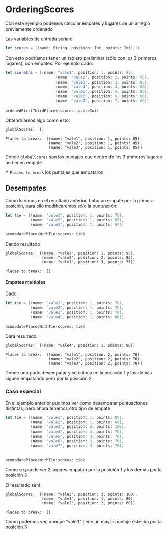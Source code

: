 # OrderingScores

Con este ejemplo podemos calcular empates y lugares de un arreglo previamente ordenado 

Las variables de entrada serían: 

```swift
let scores = [(name: String, position: Int, points: Int)]()
```

Con esto podríamos tener un tablero preliminar (sólo con los 3 primeros lugares), con empates. Por ejemplo dado:

```swift
let scoreIni = [(name: "vale1", position: 1, points: 85),
                      (name: "vale2", position: 2, points: 85),
                      (name: "vale3", position: 3, points: 85),
                      (name: "vale4", position: 4, points: 80),
                      (name: "vale5", position: 5, points: 80),
                      (name: "vale6", position: 6, points: 80),
                      (name: "vale7", position: 7, points: 80)]
                      
ordenedFirstThirdPlaces(scores: scoreIni)                      
```

Obtendríamos algo como esto:

```
globalScores:  []

Places to break:  [(name: "vale1", position: 1, points: 85), 
                   (name: "vale2", position: 1, points: 85),
                   (name: "vale3", position: 1, points: 85)]
```

Donde `globalScores` son los puntajes que dentro de los 3 primeros lugares no tienen empate

Y `Places to break` los puntajes que empataron

## Desempates

Como lo vimos en el resultado anterior, hubo un empate por la primera posición, para ello modificaremos *sólo* la puntuación:

```swift
let tie = [(name: "vale1", position: 1, points: 75), 
           (name: "vale2", position: 1, points: 85),
           (name: "vale3", position: 1, points: 95)]
           
acomodatePlacesWithTie(scores: tie)
```

Dando resultado
```
globalScores:  [(name: "vale3", position: 1, points: 95),
                (name: "vale2", position: 2, points: 85),
                (name: "vale1", position: 3, points: 75)]

Places to break:  []
```

#### Empates multiples

Dado:
```swift
let tie = [(name: "vale1", position: 1, points: 70),
           (name: "vale2", position: 1, points: 70),
           (name: "vale3", position: 1, points: 70),
           (name: "vale4", position: 1, points: 80)]
           
acomodatePlacesWithTie(scores: tie)
```

Dará resultado:
```
globalScores:  [(name: "vale4", position: 1, points: 80)]

Places to break:  [(name: "vale1", position: 2, points: 70), 
                   (name: "vale2", position: 2, points: 70), 
                   (name: "vale3", position: 2, points: 70)]
```

Dónde uno pudo desempatar y se coloca en la posición 1 y los demás siguen empatando pero por la posición 2

### Caso especial

En el ejemplo anterior pudimos ver como desempatar puntuaciones distintas, pero ahora tenemos otro tipo de empate

```swift
let tie = [(name: "vale1", position: 1, points: 80),
           (name: "vale2", position: 1, points: 60),
           (name: "vale3", position: 3, points: 100),
           (name: "vale4", position: 3, points: 70),
           (name: "vale5", position: 3, points: 70),
           (name: "vale6", position: 3, points: 70),
           (name: "vale7", position: 3, points: 70)]

           
acomodatePlacesWithTie(scores: tie)
```

Como se puede ver 2 lugares empatan por la posición 1 y los demás por la posición 3

El resultado será:

```
globalScores:  [(name: "vale3", position: 3, points: 100), 
                (name: "vale1", position: 1, points: 80), 
                (name: "vale2", position: 2, points: 60)]

Places to break:  []
```

Como podemos ver, aunque "vale3" tiene un mayor puntaje éste iba por la posición 3
